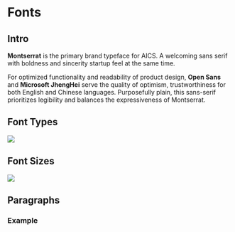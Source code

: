 # Fonts

## Intro

**Montserrat** is the primary brand typeface for AICS. A welcoming sans serif with boldness and sincerity startup feel at the same time.

For optimized functionality and readability of product design, **Open Sans** and **Microsoft JhengHei** serve the quality of optimism, trustworthiness for both English and Chinese languages. Purposefully plain, this sans-serif prioritizes legibility and balances the expressiveness of Montserrat.

## Font Types

![](../.gitbook/assets/image%20%2875%29.png)

## Font Sizes

![](../.gitbook/assets/image%20%2870%29.png)

## Paragraphs

### Example

